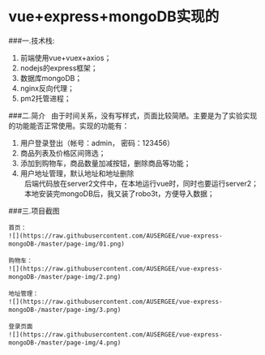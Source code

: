 
# vue+express+mongoDB实现的

###一.技术栈:
  1. 前端使用vue+vuex+axios；
  2. nodejs的express框架；
  3. 数据库mongoDB；
  4. nginx反向代理；
  5. pm2托管进程；
  
  
###二.简介
  &nbsp;&nbsp;由于时间关系，没有写样式，页面比较简陋。主要是为了实验实现的功能能否正常使用。实现的功能有：
  1. 用户登录登出（帐号：admin， 密码：123456）
  2. 商品列表及价格区间筛选；
  3. 添加到购物车，商品数量加减按钮，删除商品等功能；
  4. 用户地址管理，默认地址和地址删除  
  &nbsp;&nbsp;后端代码放在server2文件中，在本地运行vue时，同时也要运行server2；
  &nbsp;&nbsp;本地安装完mongoDB后，我又装了robo3t，方便导入数据；
  
  
 ###三.项目截图  
 
    首页：
    ![](https://raw.githubusercontent.com/AUSERGEE/vue-express-mongoDB-/master/page-img/01.png)  
    
    购物车：
    ![](https://raw.githubusercontent.com/AUSERGEE/vue-express-mongoDB-/master/page-img/2.png)  
    
    地址管理：
    ![](https://raw.githubusercontent.com/AUSERGEE/vue-express-mongoDB-/master/page-img/3.png)  
    
    登录页面
    ![](https://raw.githubusercontent.com/AUSERGEE/vue-express-mongoDB-/master/page-img/4.png)  
    
 
  



